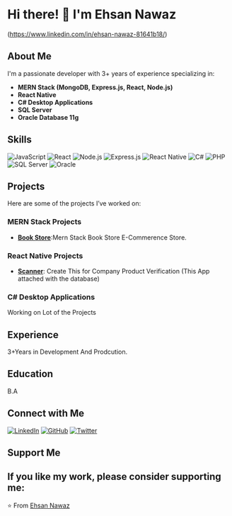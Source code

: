 # Hi there! 👋 I'm Ehsan Nawaz

(https://www.linkedin.com/in/ehsan-nawaz-81641b18/)

## About Me

I'm a passionate developer with 3+ years of experience specializing in:

- **MERN Stack (MongoDB, Express.js, React, Node.js)**
- **React Native**
- **C# Desktop Applications**
- **SQL Server**
- **Oracle Database 11g**

## Skills

![JavaScript](https://img.shields.io/badge/JavaScript-F7DF1E?style=for-the-badge&logo=javascript&logoColor=black)
![React](https://img.shields.io/badge/React-61DAFB?style=for-the-badge&logo=react&logoColor=black)
![Node.js](https://img.shields.io/badge/Node.js-339933?style=for-the-badge&logo=nodedotjs&logoColor=white)
![Express.js](https://img.shields.io/badge/Express.js-000000?style=for-the-badge&logo=express&logoColor=white)
![React Native](https://img.shields.io/badge/React%20Native-61DAFB?style=for-the-badge&logo=react&logoColor=black)
![C#](https://img.shields.io/badge/C%23-239120?style=for-the-badge&logo=c-sharp&logoColor=white)
![PHP](https://img.shields.io/badge/PHP-777BB4?style=for-the-badge&logo=php&logoColor=white)
![SQL Server](https://img.shields.io/badge/SQL%20Server-CC2927?style=for-the-badge&logo=microsoft-sql-server&logoColor=white)
![Oracle](https://img.shields.io/badge/Oracle-F80000?style=for-the-badge&logo=oracle&logoColor=white)

## Projects

Here are some of the projects I’ve worked on:

### MERN Stack Projects

- **[Book Store](#)**:Mern Stack Book Store E-Commerence Store.

### React Native Projects

- **[Scanner](#)**: Create This for Company Product Verification (This App attached with the database)

### C# Desktop Applications

Working on Lot of the Projects

## Experience
3+Years in Development And Prodcution.
## Education
B.A
## Connect with Me

[![LinkedIn](https://img.shields.io/badge/LinkedIn-0A66C2?style=for-the-badge&logo=linkedin&logoColor=white)]([(https://www.linkedin.com/in/ehsan-nawaz-81641b18/)])
[![GitHub](https://img.shields.io/badge/GitHub-171515?style=for-the-badge&logo=github&logoColor=white)](https://github.com/redrose4y293)
[![Twitter](https://img.shields.io/badge/Twitter-1DA1F2?style=for-the-badge&logo=twitter&logoColor=white)](https://twitter.com/redrose4u293)
## Support Me

If you like my work, please consider supporting me:
---

⭐️ From [Ehsan Nawaz](https://github.com/redrose4y293)
